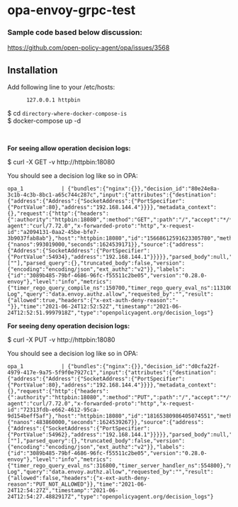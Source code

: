 # opa-envoy-grpc-test

### Sample code based below discussion:

https://github.com/open-policy-agent/opa/issues/3568

## Installation

Add following line to your /etc/hosts: <br>

```
      127.0.0.1 httpbin
```

$ cd ``directory-where-docker-compose-is``<br>
$ docker-compose up -d <br>

<br>

<b>For seeing allow operation decision logs:</b>

$ curl -X GET -v http://httpbin:18080

You should see a decision log like so in OPA:

```
opa_1            | {"bundles":{"nginx":{}},"decision_id":"80e24e8a-3c1b-4c3b-8bc1-a65c744c287c","input":{"attributes":{"destination":{"address":{"Address":{"SocketAddress":{"PortSpecifier":{"PortValue":80},"address":"192.168.144.4"}}}},"metadata_context":{},"request":{"http":{"headers":{":authority":"httpbin:18080",":method":"GET",":path":"/","accept":"*/*","user-agent":"curl/7.72.0","x-forwarded-proto":"http","x-request-id":"a2094131-0aa2-45be-bfe7-3b9037fab8ab"},"host":"httpbin:18080","id":"15668612591623305780","method":"GET","path":"/","protocol":"HTTP/1.1"},"time":{"nanos":993019000,"seconds":1624539171}},"source":{"address":{"Address":{"SocketAddress":{"PortSpecifier":{"PortValue":54934},"address":"192.168.144.1"}}}}},"parsed_body":null,"parsed_path":[""],"parsed_query":{},"truncated_body":false,"version":{"encoding":"encoding/json","ext_authz":"v2"}},"labels":{"id":"3089b485-79bf-4686-96fc-f55511c2be05","version":"0.28.0-envoy"},"level":"info","metrics":{"timer_rego_query_compile_ns":150700,"timer_rego_query_eval_ns":113100,"timer_server_handler_ns":801000},"msg":"Decision Log","query":"data.envoy.authz.allow","requested_by":"","result":{"allowed":true,"headers":{"x-ext-auth-deny-reason":"-"}},"time":"2021-06-24T12:52:52Z","timestamp":"2021-06-24T12:52:51.9997918Z","type":"openpolicyagent.org/decision_logs"}
```

<b>For seeing deny operation decision logs:</b>

$ curl -X PUT -v http://httpbin:18080

You should see a decision log like so in OPA:

```
opa_1            | {"bundles":{"nginx":{}},"decision_id":"d0cfa22f-4979-417e-9a75-5f9f0e7927c1","input":{"attributes":{"destination":{"address":{"Address":{"SocketAddress":{"PortSpecifier":{"PortValue":80},"address":"192.168.144.4"}}}},"metadata_context":{},"request":{"http":{"headers":{":authority":"httpbin:18080",":method":"PUT",":path":"/","accept":"*/*","user-agent":"curl/7.72.0","x-forwarded-proto":"http","x-request-id":"72313fdb-e662-4612-95ca-9d154beff5af"},"host":"httpbin:18080","id":"18165380986405074551","method":"PUT","path":"/","protocol":"HTTP/1.1"},"time":{"nanos":483860000,"seconds":1624539267}},"source":{"address":{"Address":{"SocketAddress":{"PortSpecifier":{"PortValue":54962},"address":"192.168.144.1"}}}}},"parsed_body":null,"parsed_path":[""],"parsed_query":{},"truncated_body":false,"version":{"encoding":"encoding/json","ext_authz":"v2"}},"labels":{"id":"3089b485-79bf-4686-96fc-f55511c2be05","version":"0.28.0-envoy"},"level":"info","metrics":{"timer_rego_query_eval_ns":316800,"timer_server_handler_ns":554800},"msg":"Decision Log","query":"data.envoy.authz.allow","requested_by":"","result":{"allowed":false,"headers":{"x-ext-auth-deny-reason":"PUT_NOT_ALLOWED"}},"time":"2021-06-24T12:54:27Z","timestamp":"2021-06-24T12:54:27.4882917Z","type":"openpolicyagent.org/decision_logs"}
```
